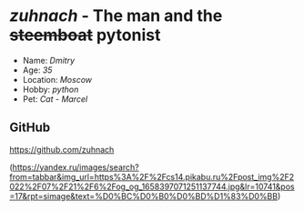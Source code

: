 # ***zuhnach*** - The man and the ~~steemboat~~ pytonist

* Name: *Dmitry*
* Age: *35*
* Location: *Moscow*
* Hobby: *python*
* Pet: *Cat - Marcel*

## GitHub
<https://github.com/zuhnach>

(https://yandex.ru/images/search?from=tabbar&img_url=https%3A%2F%2Fcs14.pikabu.ru%2Fpost_img%2F2022%2F07%2F21%2F6%2Fog_og_1658397071251137744.jpg&lr=10741&pos=17&rpt=simage&text=%D0%BC%D0%B0%D0%BD%D1%83%D0%BB)
